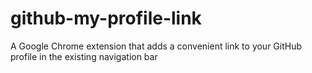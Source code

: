 # github-my-profile-link
 A Google Chrome extension that adds a convenient link to your GitHub profile in the existing navigation bar
